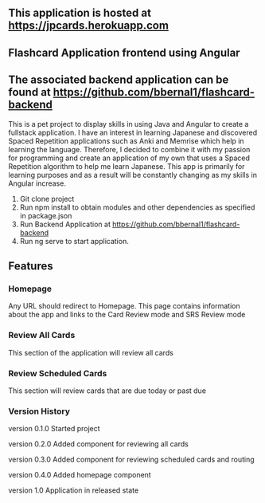 ## This application is hosted at https://jpcards.herokuapp.com
## Flashcard Application frontend using Angular
## The associated backend application can be found at https://github.com/bbernal1/flashcard-backend

This is a pet project to display skills in using Java and Angular to create a fullstack application. I have an interest in learning Japanese and discovered Spaced Repetition applications such as Anki and Memrise which help in learning the language. Therefore, I decided to combine it with my passion for programming and create an application of my own that uses a Spaced Repetition algorithm to help me learn Japanese. This app is primarily for learning purposes and as a result will be constantly changing as my skills in Angular increase. 

1. Git clone project
2. Run npm install to obtain modules and other dependencies as specified in package.json
3. Run Backend Application at https://github.com/bbernal1/flashcard-backend
3. Run ng serve to start application.

## Features
### Homepage
Any URL should redirect to Homepage. This page contains information about the app and links to the Card Review mode and SRS Review mode
### Review All Cards
This section of the application will review all cards
### Review Scheduled Cards
This section will review cards that are due today or past due
### Version History
version 0.1.0
Started project

version 0.2.0
Added component for reviewing all cards

version 0.3.0
Added component for reviewing scheduled cards and routing

version 0.4.0
Added homepage component

version 1.0
Application in released state
